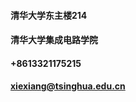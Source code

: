<div class="row">
<!-- Contact Info -->
<div class="col-xs-12 col-sm-4">
    <div class="lm-info-block gray-default">
    <i class="lnr lnr-map-marker"></i>
    <h4>清华大学东主楼214</h4>
    <span class="lm-info-block-value"></span>
    <span class="lm-info-block-text"></span>
    </div>
    <div class="lm-info-block gray-default">
    <i class="lnr lnr-apartment"></i>
    <h4>清华大学集成电路学院<h4>
    <span class="lm-info-block-value"></span>
    <span class="lm-info-block-text"></span>
    </div>
    <div class="lm-info-block gray-default">
    <i class="lnr lnr-phone-handset"></i>
    <h4>+8613321175215</h4>
    <span class="lm-info-block-value"></span>
    <span class="lm-info-block-text"></span>
    </div>
    <div class="lm-info-block gray-default">
    <i class="lnr lnr-envelope"></i>
    <h4><a href="&#109;&#97;&#105;&#108;&#116;&#111;&#58;&#106;&#105;&#110;&#106;&#117;&#110;&#64;&#98;&#117;&#102;&#102;&#97;&#108;&#111;&#46;&#101;&#100;&#117;">xiexiang@tsinghua.edu.cn</h4>
    <span class="lm-info-block-value"></span>
    <span class="lm-info-block-text"></span>
    </div>

</div>
<!-- End of Contact Info -->
</div>